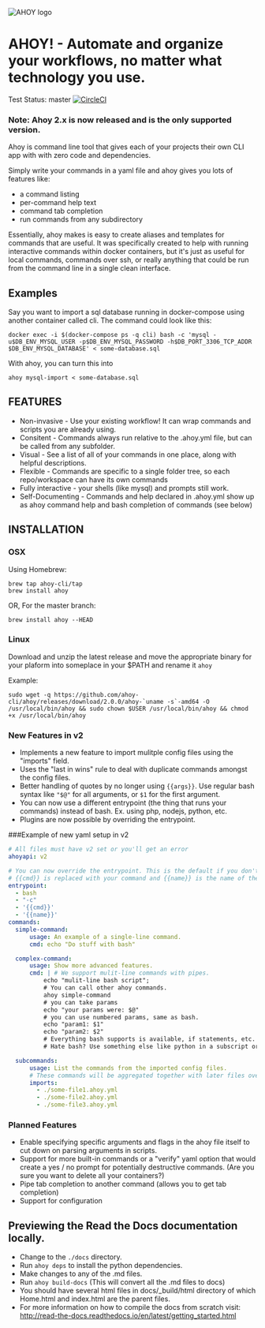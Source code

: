 ![AHOY logo](http://i65.tinypic.com/vqrwgl.png)

# AHOY! - Automate and organize your workflows, no matter what technology you use.

Test Status: master [![CircleCI](https://circleci.com/gh/ahoy-cli/ahoy/tree/master.svg?style=svg)](https://circleci.com/gh/ahoy-cli/ahoy/tree/master)

### Note: Ahoy 2.x is now released and is the only supported version.

Ahoy is command line tool that gives each of your projects their own CLI app with with zero code and dependencies.

Simply write your commands in a yaml file and ahoy gives you lots of features like:
* a command listing
* per-command help text
* command tab completion
* run commands from any subdirectory

Essentially, ahoy makes is easy to create aliases and templates for commands that are useful. It was specifically created to help with running interactive commands within docker containers, but it's just as useful for local commands, commands over ssh, or really anything that could be run from the command line in a single clean interface.

## Examples

Say you want to import a sql database running in docker-compose using another container called cli. The command could look like this:

`docker exec -i $(docker-compose ps -q cli) bash -c 'mysql -u$DB_ENV_MYSQL_USER -p$DB_ENV_MYSQL_PASSWORD -h$DB_PORT_3306_TCP_ADDR $DB_ENV_MYSQL_DATABASE' < some-database.sql`

With ahoy, you can turn this into

`ahoy mysql-import < some-database.sql`

## FEATURES
- Non-invasive - Use your existing workflow! It can wrap commands and scripts you are already using.
- Consitent - Commands always run relative to the .ahoy.yml file, but can be called from any subfolder.
- Visual - See a list of all of your commands in one place, along with helpful descriptions.
- Flexible - Commands are specific to a single folder tree, so each repo/workspace can have its own commands
- Fully interactive  - your shells (like mysql) and prompts still work.
- Self-Documenting - Commands and help declared in .ahoy.yml show up as ahoy command help and bash completion of commands (see below)

## INSTALLATION

### OSX
Using Homebrew:
```
brew tap ahoy-cli/tap
brew install ahoy
```

OR, For the master branch:
```
brew install ahoy --HEAD
```

### Linux
Download and unzip the latest release and move the appropriate binary for your plaform into someplace in your $PATH and rename it `ahoy`

Example:
```
sudo wget -q https://github.com/ahoy-cli/ahoy/releases/download/2.0.0/ahoy-`uname -s`-amd64 -O /usr/local/bin/ahoy && sudo chown $USER /usr/local/bin/ahoy && chmod +x /usr/local/bin/ahoy
```

### New Features in v2
- Implements a new feature to import mulitple config files using the "imports" field.
- Uses the "last in wins" rule to deal with duplicate commands amongst the config files.
- Better handling of quotes by no longer using `{{args}}`. Use regular bash syntax like `"$@"` for all arguments, or `$1` for the first argument.
- You can now use a different entrypoint (the thing that runs your commands) instead of bash. Ex. using php, nodejs, python, etc.
- Plugins are now possible by overriding the entrypoint.

###Example of new yaml setup in v2

```Yaml
# All files must have v2 set or you'll get an error
ahoyapi: v2

# You can now override the entrypoint. This is the default if you don't override it.
# {{cmd}} is replaced with your command and {{name}} is the name of the command that was run (available as $0)
entrypoint:
  - bash
  - "-c"
  - '{{cmd}}'
  - '{{name}}'
commands:
  simple-command:
      usage: An example of a single-line command.
      cmd: echo "Do stuff with bash"

  complex-command:
      usage: Show more advanced features.
      cmd: | # We support mulit-line commands with pipes.
          echo "mulit-line bash script";
          # You can call other ahoy commands.
          ahoy simple-command
          # you can take params
          echo "your params were: $@"
          # you can use numbered params, same as bash.
          echo "param1: $1"
          echo "param2: $2"
          # Everything bash supports is available, if statements, etc.
          # Hate bash? Use something else like python in a subscript or change the entrypoint.

  subcommands:
      usage: List the commands from the imported config files.
      # These commands will be aggregated together with later files overriding earlier ones if they exist.
      imports:
        - ./some-file1.ahoy.yml
        - ./some-file2.ahoy.yml
        - ./some-file3.ahoy.yml
```

### Planned Features
- Enable specifying specific arguments and flags in the ahoy file itself to cut down on parsing arguments in scripts.
- Support for more built-in commands or a "verify" yaml option that would create a yes / no prompt for potentially destructive commands. (Are you sure you want to delete all your containers?)
- Pipe tab completion to another command (allows you to get tab completion)
- Support for configuration

## Previewing the Read the Docs documentation locally.

* Change to the `./docs` directory.
* Run `ahoy deps` to install the python dependencies.
* Make changes to any of the .md files.
* Run `ahoy build-docs` (This will convert all the .md files to docs)
* You should have several html files in docs/_build/html directory of which Home.html and index.html are the parent files.
* For more information on how to compile the docs from scratch visit: http://read-the-docs.readthedocs.io/en/latest/getting_started.html
